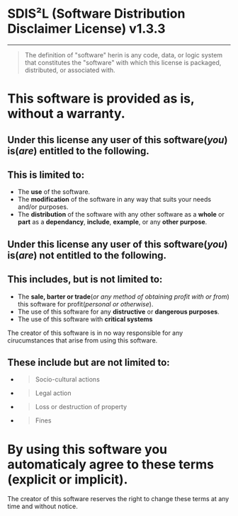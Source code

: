 # SDIS²L (Software Distribution Disclaimer License) v1.3.3
___
> The definition of "software" herin is any code, data, or logic system that constitutes the "software" with which this license is packaged, distributed, or associated with.

This software is provided as is, without a warranty.
=
Under this license **any** user of this software(*you*) **is(*are*)** entitled to the following.
-
This is limited to:
-
- The **use** of the software.
- The **modification** of the software in any way that suits your needs and/or purposes.
- The **distribution** of the software with any other software as a **whole** or **part** as a **dependancy**, **include**, **example**, or any **other purpose**.

Under this license **any** user of this software(*you*) **is(*are*) not** entitled to the following.
-
This includes, but is not limited to:
-

- The **sale, barter or trade**(*or any method of obtaining profit with or from*) this software for profit(*personal or otherwise*).
- The use of this software for any **distructive** or **dangerous purposes**.
- The use of this software with **critical systems**

The creator of this software is in no way responsible for any cirucumstances that arise from using this software.

These include but are not limited to:
-
- >Socio-cultural actions

- >Legal action

- >Loss or destruction of property

- >Fines

By using this software you automaticaly agree to these terms (explicit or implicit).
=
The creator of this software reserves the right to change these terms at any time and without notice.
